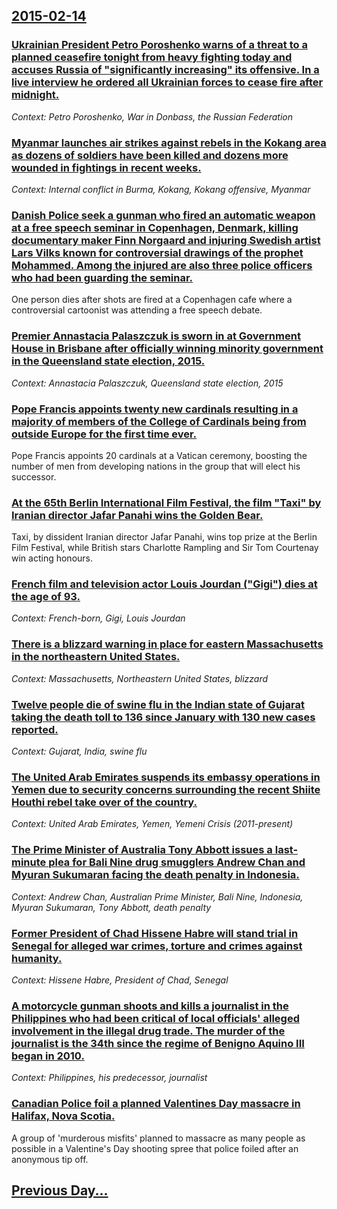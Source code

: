 ## [2015-02-14](/news/2015/02/14/index.md)

### [Ukrainian President Petro Poroshenko warns of a threat to a planned ceasefire tonight from heavy fighting today and accuses Russia of "significantly increasing" its offensive. In a live interview he ordered all Ukrainian forces to cease fire after midnight. ](/news/2015/02/14/ukrainian-president-petro-poroshenko-warns-of-a-threat-to-a-planned-ceasefire-tonight-from-heavy-fighting-today-and-accuses-russia-of-signi.md)
_Context: Petro Poroshenko, War in Donbass, the Russian Federation_

### [Myanmar launches air strikes against rebels in the Kokang area as dozens of soldiers have been killed and dozens more wounded in fightings in recent weeks. ](/news/2015/02/14/myanmar-launches-air-strikes-against-rebels-in-the-kokang-area-as-dozens-of-soldiers-have-been-killed-and-dozens-more-wounded-in-fightings-i.md)
_Context: Internal conflict in Burma, Kokang, Kokang offensive, Myanmar_

### [Danish Police seek a gunman who fired an automatic weapon at a free speech seminar in Copenhagen, Denmark, killing documentary maker Finn Norgaard and injuring Swedish artist Lars Vilks known for controversial drawings of the prophet Mohammed. Among the injured are also three police officers who had been guarding the seminar. ](/news/2015/02/14/danish-police-seek-a-gunman-who-fired-an-automatic-weapon-at-a-free-speech-seminar-in-copenhagen-denmark-killing-documentary-maker-finn-na.md)
One person dies after shots are fired at a Copenhagen cafe where a controversial cartoonist was attending a free speech debate.

### [ Premier Annastacia Palaszczuk is sworn in at Government House in Brisbane after officially winning minority government in the Queensland state election, 2015.](/news/2015/02/14/premier-annastacia-palaszczuk-is-sworn-in-at-government-house-in-brisbane-after-officially-winning-minority-government-in-the-queensland-st.md)
_Context: Annastacia Palaszczuk, Queensland state election, 2015_

### [Pope Francis appoints twenty new cardinals resulting in a majority of members of the College of Cardinals being from outside Europe for the first time ever. ](/news/2015/02/14/pope-francis-appoints-twenty-new-cardinals-resulting-in-a-majority-of-members-of-the-college-of-cardinals-being-from-outside-europe-for-the.md)
Pope Francis appoints 20 cardinals at a Vatican ceremony, boosting the number of men from developing nations in the group that will elect his successor.

### [At the 65th Berlin International Film Festival, the film "Taxi" by Iranian director Jafar Panahi wins the Golden Bear. ](/news/2015/02/14/at-the-65th-berlin-international-film-festival-the-film-taxi-by-iranian-director-jafar-panahi-wins-the-golden-bear.md)
Taxi, by dissident Iranian director Jafar Panahi, wins top prize at the Berlin Film Festival, while British stars Charlotte Rampling and Sir Tom Courtenay win acting honours.

### [French film and television actor Louis Jourdan ("Gigi") dies at the age of 93. ](/news/2015/02/14/french-film-and-television-actor-louis-jourdan-gigi-dies-at-the-age-of-93.md)
_Context: French-born, Gigi, Louis Jourdan_

### [There is a blizzard warning in place for eastern Massachusetts in the northeastern United States. ](/news/2015/02/14/there-is-a-blizzard-warning-in-place-for-eastern-massachusetts-in-the-northeastern-united-states.md)
_Context: Massachusetts, Northeastern United States, blizzard_

### [Twelve people die of swine flu in the Indian state of Gujarat taking the death toll to 136 since January with 130 new cases reported. ](/news/2015/02/14/twelve-people-die-of-swine-flu-in-the-indian-state-of-gujarat-taking-the-death-toll-to-136-since-january-with-130-new-cases-reported.md)
_Context: Gujarat, India, swine flu_

### [The United Arab Emirates suspends its embassy operations in Yemen due to security concerns surrounding the recent Shiite Houthi rebel take over of the country. ](/news/2015/02/14/the-united-arab-emirates-suspends-its-embassy-operations-in-yemen-due-to-security-concerns-surrounding-the-recent-shiite-houthi-rebel-take-o.md)
_Context: United Arab Emirates, Yemen, Yemeni Crisis (2011-present)_

### [The Prime Minister of Australia Tony Abbott issues a last-minute plea for Bali Nine drug smugglers Andrew Chan and Myuran Sukumaran facing the death penalty in Indonesia. ](/news/2015/02/14/the-prime-minister-of-australia-tony-abbott-issues-a-last-minute-plea-for-bali-nine-drug-smugglers-andrew-chan-and-myuran-sukumaran-facing-t.md)
_Context: Andrew Chan, Australian Prime Minister, Bali Nine, Indonesia, Myuran Sukumaran, Tony Abbott, death penalty_

### [Former President of Chad Hissene Habre will stand trial in Senegal for alleged war crimes, torture and crimes against humanity. ](/news/2015/02/14/former-president-of-chad-hissa-ne-habra-c-will-stand-trial-in-senegal-for-alleged-war-crimes-torture-and-crimes-against-humanity.md)
_Context: Hissene Habre, President of Chad, Senegal_

### [A motorcycle gunman shoots and kills a journalist in the Philippines who had been critical of local officials' alleged involvement in the illegal drug trade. The murder of the journalist is the 34th since the regime of Benigno Aquino III began in 2010. ](/news/2015/02/14/a-motorcycle-gunman-shoots-and-kills-a-journalist-in-the-philippines-who-had-been-critical-of-local-officials-alleged-involvement-in-the-il.md)
_Context: Philippines, his predecessor, journalist_

### [Canadian Police foil a planned Valentines Day massacre in Halifax, Nova Scotia. ](/news/2015/02/14/canadian-police-foil-a-planned-valentines-day-massacre-in-halifax-nova-scotia.md)
A group of &#39;murderous misfits&#39; planned to massacre as many people as possible in a Valentine&#39;s Day shooting spree that police foiled after an anonymous tip off.

## [Previous Day...](/news/2015/02/13/index.md)

